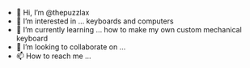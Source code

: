 - 👋 Hi, I’m @thepuzzlax
- 👀 I’m interested in ... keyboards and computers
- 🌱 I’m currently learning ... how to make my own custom mechanical keyboard
- 💞️ I’m looking to collaborate on ...
- 📫 How to reach me ... 

<!---
thepuzzlax/thepuzzlax is a ✨ special ✨ repository because its `README.md` (this file) appears on your GitHub profile.
You can click the Preview link to take a look at your changes.
--->
